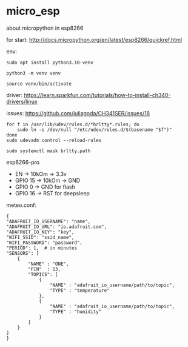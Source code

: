 # micro_esp
about micropython in esp8266

for start:
http://docs.micropython.org/en/latest/esp8266/quickref.html

env:
```
sudo apt install python3.10-venv

python3 -m venv venv

source venv/bin/activate
```

driver: https://learn.sparkfun.com/tutorials/how-to-install-ch340-drivers/linux


issues:
https://github.com/juliagoda/CH341SER/issues/18

```
for f in /usr/lib/udev/rules.d/*brltty*.rules; do
    sudo ln -s /dev/null "/etc/udev/rules.d/$(basename "$f")"
done
sudo udevadm control --reload-rules
```
```
sudo systemctl mask brltty.path
```

esp8266-pro
- EN -> 10kOm -> 3.3v
- GPIO 15 -> 10kOm -> GND
- GPIO 0 -> GND for flash
- GPIO 16 -> RST for deepsleep

meteo.conf:
```
{
"ADAFRUIT_IO_USERNAME": "name",
"ADAFRUIT_IO_URL": "io.adafruit.com",
"ADAFRUIT_IO_KEY": "key",
"WIFI_SSID": "ssid_name",
"WIFI_PASSWORD": "password",
"PERIOD": 1,  # in minutes
"SENSORS": [
    {
        "NAME" : "ONE",
        "PIN"  : 13,
        "TOPICS": [
            {
                "NAME" : "adafruit_io_username/path/to/topic",
                "TYPE" : "temperature"
            },
            {
                "NAME" : "adafruit_io_username/path/to/topic",
                "TYPE" : "humidity"
            }
        ]
    }
]
}
```
